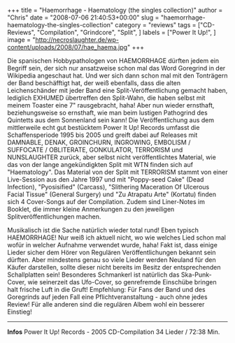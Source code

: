 +++
title = "Haemorrhage - Haematology (the singles collection)"
author = "Chris"
date = "2008-07-06 21:40:53+00:00"
slug = "haemorrhage-haematology-the-singles-collection"
category = "reviews"
tags = ["CD-Reviews", "Compilation", "Grindcore", "Split", ]
labels = ["Power It Up!", ]
image = "http://necroslaughter.de/wp-content/uploads/2008/07/hae_haema.jpg"
+++


Die spanischen Hobbypathologen von HAEMORRHAGE dürften jedem ein Begriff sein, der sich nur ansatzweise schon mal das Word Goregrind in der Wikipedia angeschaut hat. Und wer sich dann schon mal mit den Tonträgern der Band beschäfftigt hat, der weiß ebenfalls, dass die alten Leichenschänder mit jeder Band eine Split-Veröffentlichung gemacht haben, lediglich EXHUMED übertreffen den Split-Wahn, die haben selbst mit meinem Toaster eine 7" rausgebracht, haha!
Aber nun wieder ernsthaft, beziehungsweise so ernsthaft, wie man beim lustigen Pathogrind des Quintetts aus dem Sonnenland sein kann! Die Veröffentlichung aus dem mittlerweile echt gut bestücktem Power It Up! Records umfasst die Schaffensperiode 1995 bis 2005 und greift dabei auf Releases mit DAMNABLE, DENAK, GROINCHURN, INGROWING, EMBOLISM / SUFFOCATE / OBLITERATE, GONKULATOR, TERRORISM und NUNSLAUGHTER zurück, aber selbst nicht veröffentlichtes Material, wie das von der lange angekündigkten Split mit WTN finden sich auf "Haematology".
Das Material von der Split mit TERRORISM stammt von einer Live-Session aus den Jahre 1997 und mit "Poppy-seed Cake" (Dead Infection), "Pyosisified" (Carcass), "Slithering Maceration Of Ulcerous Facial Tissue" (General Surgery) und "Zu Atrapatu Arte" (Kortatu) finden sich 4 Cover-Songs auf der Compilation. Zudem sind Liner-Notes im Booklet, die immer kleine Anmerkungen zu den jeweiligen Splitveröffentlichungen machen.

Musikalisch ist die Sache natürlich wieder total rund! Eben typisch HAEMORRHAGE! Nur weiß ich aktuell nicht, wo wie welches Lied schon mal wofür in welcher Aufnahme verwendet wurde, haha! Fakt ist, dass einige Lieder sicher dem Hörer von Regulären Veröffentlichungen bekannt sein dürften. Aber mindestens genau so viele Lieder werden Neuland für den Käufer darstellen, sollte dieser nicht bereits im Besitz der entsprechenden Schallplatten sein!
Besonderes Schmankerl ist natürlich das Ska-Punk-Cover, wie seinerzeit das Ufo-Cover, so genrefremde Einschübe bringen halt frische Luft in die Gruft!
Empfehlung: Für Fans der Band und des Goregrinds auf jeden Fall eine Pflichtveranstaltung - auch ohne jedes Review! Für alle anderen sind die regulären Albem wohl ein besserer Einstieg!



---
**Infos**
Power It Up! Records - 2005
CD-Compilation 34 Lieder / 72:38 Min.
